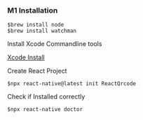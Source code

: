 ### M1 Installation
```
$brew install node
$brew install watchman
```
Install Xcode Commandline tools

[Xcode Install](https://github.com/pollyolly/FLUTTER-NOTES/wiki/Day2:-IOS-Platform-Setup)

Create React Project
```
$npx react-native@latest init ReactQrcode
```

Check if Installed correctly
```
$npx react-native doctor
```
